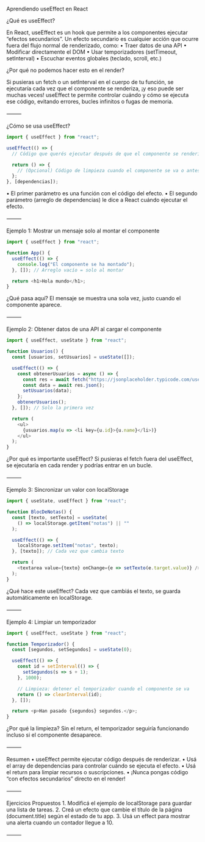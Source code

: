Aprendiendo useEffect en React

¿Qué es useEffect?

En React, useEffect es un hook que permite a los componentes ejecutar “efectos secundarios”.
Un efecto secundario es cualquier acción que ocurre fuera del flujo normal de renderizado, como:
	•	Traer datos de una API
	•	Modificar directamente el DOM
	•	Usar temporizadores (setTimeout, setInterval)
	•	Escuchar eventos globales (teclado, scroll, etc.)

¿Por qué no podemos hacer esto en el render?

Si pusieras un fetch o un setInterval en el cuerpo de tu función, se ejecutaría cada vez que el componente se renderiza, ¡y eso puede ser muchas veces!
useEffect te permite controlar cuándo y cómo se ejecuta ese código, evitando errores, bucles infinitos o fugas de memoria.

⸻

¿Cómo se usa useEffect?
```js
import { useEffect } from "react";

useEffect(() => {
  // Código que querés ejecutar después de que el componente se renderice

  return () => {
    // (Opcional) Código de limpieza cuando el componente se va o antes de repetir el efecto
  };
}, [dependencias]);
```
•	El primer parámetro es una función con el código del efecto.
•	El segundo parámetro (arreglo de dependencias) le dice a React cuándo ejecutar el efecto.

⸻

Ejemplo 1: Mostrar un mensaje solo al montar el componente

```js
import { useEffect } from "react";

function App() {
  useEffect(() => {
    console.log("El componente se ha montado");
  }, []); // Arreglo vacío = solo al montar

  return <h1>Hola mundo</h1>;
}
```

¿Qué pasa aquí?
El mensaje se muestra una sola vez, justo cuando el componente aparece.

⸻

Ejemplo 2: Obtener datos de una API al cargar el componente

```js
import { useEffect, useState } from "react";

function Usuarios() {
  const [usuarios, setUsuarios] = useState([]);

  useEffect(() => {
    const obtenerUsuarios = async () => {
      const res = await fetch("https://jsonplaceholder.typicode.com/users");
      const data = await res.json();
      setUsuarios(data);
    };
    obtenerUsuarios();
  }, []); // Solo la primera vez

  return (
    <ul>
      {usuarios.map(u => <li key={u.id}>{u.name}</li>)}
    </ul>
  );
}
```

¿Por qué es importante useEffect?
Si pusieras el fetch fuera del useEffect, se ejecutaría en cada render y podrías entrar en un bucle.

⸻

Ejemplo 3: Sincronizar un valor con localStorage

```js
import { useState, useEffect } from "react";

function BlocDeNotas() {
  const [texto, setTexto] = useState(
    () => localStorage.getItem("notas") || ""
  );

  useEffect(() => {
    localStorage.setItem("notas", texto);
  }, [texto]); // Cada vez que cambia texto

  return (
    <textarea value={texto} onChange={e => setTexto(e.target.value)} />
  );
}
```

¿Qué hace este useEffect?
Cada vez que cambiás el texto, se guarda automáticamente en localStorage.

⸻

Ejemplo 4: Limpiar un temporizador

```js
import { useEffect, useState } from "react";

function Temporizador() {
  const [segundos, setSegundos] = useState(0);

  useEffect(() => {
    const id = setInterval(() => {
      setSegundos(s => s + 1);
    }, 1000);

    // Limpieza: detener el temporizador cuando el componente se va
    return () => clearInterval(id);
  }, []);

  return <p>Han pasado {segundos} segundos.</p>;
}
```

¿Por qué la limpieza?
Sin el return, el temporizador seguiría funcionando incluso si el componente desaparece.

⸻

Resumen
	•	useEffect permite ejecutar código después de renderizar.
	•	Usá el array de dependencias para controlar cuándo se ejecuta el efecto.
	•	Usá el return para limpiar recursos o suscripciones.
	•	¡Nunca pongas código “con efectos secundarios” directo en el render!

⸻

Ejercicios Propuestos
	1.	Modificá el ejemplo de localStorage para guardar una lista de tareas.
	2.	Creá un efecto que cambie el título de la página (document.title) según el estado de tu app.
	3.	Usá un effect para mostrar una alerta cuando un contador llegue a 10.

⸻
